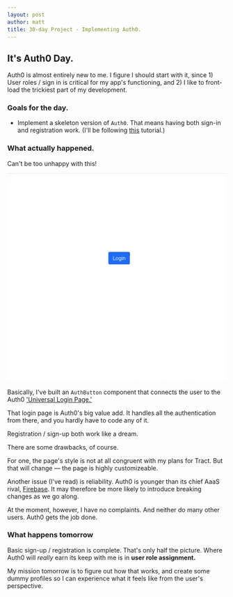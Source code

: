 ```yaml
---
layout: post
author: matt
title: 30-day Project - Implementing Auth0.
---
```


## It's Auth0 Day.

Auth0 is almost entirely new to me. I figure I should start with it, since 1) User roles / sign in is critical for my app's functioning, and 2) I like to front-load the trickiest part of my development.

### Goals for the day.
- Implement a skeleton version of `Auth0`. That means having both sign-in and registration work. (I'll be following [this](https://auth0.com/docs/quickstart/spa/react) tutorial.)

### What actually happened.

Can't be too unhappy with this!

![Auth0 at work](/assets/images/auth0-basic-demo.gif)

Basically, I've built an `AuthButton` component that connects the user to the Auth0 ['Universal Login Page.'](https://auth0.com/docs/universal-login)

That login page is Auth0's big value add. It handles all the authentication from there, and you hardly have to code any of it.

Registration / sign-up both work like a dream.

There are some drawbacks, of course.

For one, the page's style is not at all congruent with my plans for Tract. But that will change — the page is highly customizeable. 

Another issue (I've read) is reliability. Auth0 is younger than its chief AaaS rival, [Firebase](https://firebase.google.com/docs/auth/). It may therefore be more likely to introduce breaking changes as we go along.

At the moment, however, I have no complaints. And neither do many other users. Auth0 gets the job done. 

### What happens tomorrow

Basic sign-up / registration is complete. That's only half the picture. Where Auth0 will *really* earn its keep with me is in **user role assignment.**

My mission tomorrow is to figure out how that works, and create some dummy profiles so I can experience what it feels like from the user's perspective.

